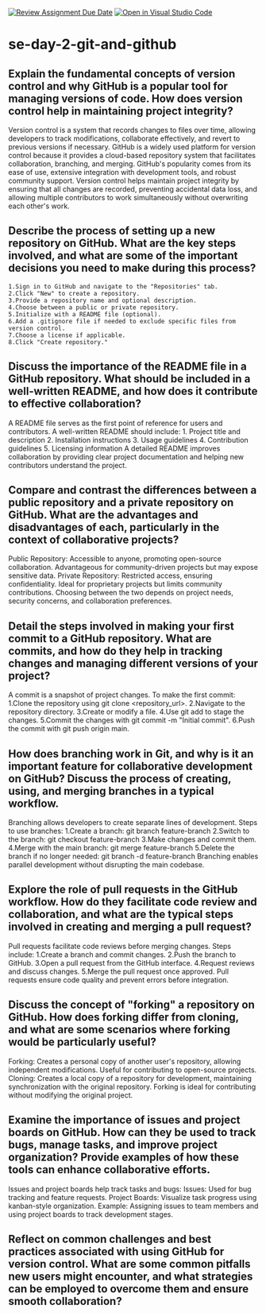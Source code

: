 [![Review Assignment Due Date](https://classroom.github.com/assets/deadline-readme-button-22041afd0340ce965d47ae6ef1cefeee28c7c493a6346c4f15d667ab976d596c.svg)](https://classroom.github.com/a/8wgCKhpZ)
[![Open in Visual Studio Code](https://classroom.github.com/assets/open-in-vscode-2e0aaae1b6195c2367325f4f02e2d04e9abb55f0b24a779b69b11b9e10269abc.svg)](https://classroom.github.com/online_ide?assignment_repo_id=18719499&assignment_repo_type=AssignmentRepo)
# se-day-2-git-and-github
## Explain the fundamental concepts of version control and why GitHub is a popular tool for managing versions of code. How does version control help in maintaining project integrity?
Version control is a system that records changes to files over time, allowing developers to track modifications, collaborate effectively, and revert to previous versions if necessary. GitHub is a widely used platform for version control because it provides a cloud-based repository system that facilitates collaboration, branching, and merging. GitHub's popularity comes from its ease of use, extensive integration with development tools, and robust community support.
Version control helps maintain project integrity by ensuring that all changes are recorded, preventing accidental data loss, and allowing multiple contributors to work simultaneously without overwriting each other's work.


## Describe the process of setting up a new repository on GitHub. What are the key steps involved, and what are some of the important decisions you need to make during this process?
    1.Sign in to GitHub and navigate to the "Repositories" tab.
    2.Click "New" to create a repository.
    3.Provide a repository name and optional description.
    4.Choose between a public or private repository.
    5.Initialize with a README file (optional).
    6.Add a .gitignore file if needed to exclude specific files from version control.
    7.Choose a license if applicable.
    8.Click "Create repository."

## Discuss the importance of the README file in a GitHub repository. What should be included in a well-written README, and how does it contribute to effective collaboration?
A README file serves as the first point of reference for users and contributors. A well-written README should include:
    1. Project title and description
    2. Installation instructions
    3. Usage guidelines
    4. Contribution guidelines
    5. Licensing information
A detailed README improves collaboration by providing clear project documentation and helping new contributors understand the project.


## Compare and contrast the differences between a public repository and a private repository on GitHub. What are the advantages and disadvantages of each, particularly in the context of collaborative projects?
Public Repository: Accessible to anyone, promoting open-source collaboration. Advantageous for community-driven projects but may expose sensitive data.
Private Repository: Restricted access, ensuring confidentiality. Ideal for proprietary projects but limits community contributions.
Choosing between the two depends on project needs, security concerns, and collaboration preferences.


## Detail the steps involved in making your first commit to a GitHub repository. What are commits, and how do they help in tracking changes and managing different versions of your project?
A commit is a snapshot of project changes. To make the first commit:
    1.Clone the repository using git clone <repository_url>.
    2.Navigate to the repository directory.
    3.Create or modify a file.
    4.Use git add <filename> to stage the changes.
    5.Commit the changes with git commit -m "Initial commit".
    6.Push the commit with git push origin main.

    
## How does branching work in Git, and why is it an important feature for collaborative development on GitHub? Discuss the process of creating, using, and merging branches in a typical workflow.
Branching allows developers to create separate lines of development. Steps to use branches:
    1.Create a branch: git branch feature-branch
    2.Switch to the branch: git checkout feature-branch
    3.Make changes and commit them.
    4.Merge with the main branch: git merge feature-branch
    5.Delete the branch if no longer needed: git branch -d feature-branch
Branching enables parallel development without disrupting the main codebase.


## Explore the role of pull requests in the GitHub workflow. How do they facilitate code review and collaboration, and what are the typical steps involved in creating and merging a pull request?
Pull requests facilitate code reviews before merging changes. Steps include:
    1.Create a branch and commit changes.
    2.Push the branch to GitHub.
    3.Open a pull request from the GitHub interface.
    4.Request reviews and discuss changes.
    5.Merge the pull request once approved.
Pull requests ensure code quality and prevent errors before integration.


## Discuss the concept of "forking" a repository on GitHub. How does forking differ from cloning, and what are some scenarios where forking would be particularly useful?
Forking: Creates a personal copy of another user's repository, allowing independent modifications. Useful for contributing to open-source projects.
Cloning: Creates a local copy of a repository for development, maintaining synchronization with the original repository.
Forking is ideal for contributing without modifying the original project.


## Examine the importance of issues and project boards on GitHub. How can they be used to track bugs, manage tasks, and improve project organization? Provide examples of how these tools can enhance collaborative efforts.
Issues and project boards help track tasks and bugs:
  Issues: Used for bug tracking and feature requests.
  Project Boards: Visualize task progress using kanban-style organization.
  Example: Assigning issues to team members and using project boards to track development stages.

## Reflect on common challenges and best practices associated with using GitHub for version control. What are some common pitfalls new users might encounter, and what strategies can be employed to overcome them and ensure smooth collaboration?
